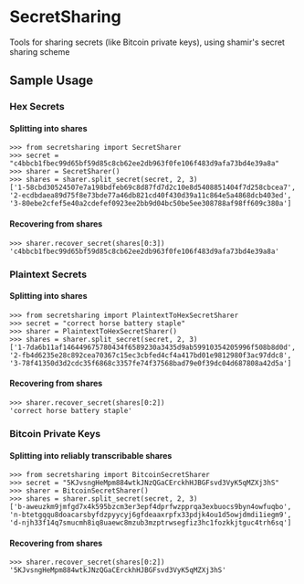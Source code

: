 SecretSharing
=============

Tools for sharing secrets (like Bitcoin private keys), using shamir's secret sharing scheme

## Sample Usage

### Hex Secrets

#### Splitting into shares

    >>> from secretsharing import SecretSharer
    >>> secret = "c4bbcb1fbec99d65bf59d85c8cb62ee2db963f0fe106f483d9afa73bd4e39a8a"
    >>> sharer = SecretSharer()
    >>> shares = sharer.split_secret(secret, 2, 3)
    ['1-58cbd30524507e7a198bdfeb69c8d87fd7d2c10e8d5408851404f7d258cbcea7', '2-ecdbdaea89d75f8e73bde77a46db821cd40f430d39a11c864e5a4868dcb403ed', '3-80ebe2cfef5e40a2cdefef0923ee2bb9d04bc50be5ee308788af98ff609c380a']

#### Recovering from shares

    >>> sharer.recover_secret(shares[0:3])
    'c4bbcb1fbec99d65bf59d85c8cb62ee2db963f0fe106f483d9afa73bd4e39a8a'

### Plaintext Secrets

#### Splitting into shares

    >>> from secretsharing import PlaintextToHexSecretSharer
    >>> secret = "correct horse battery staple"
    >>> sharer = PlaintextToHexSecretSharer()
    >>> shares = sharer.split_secret(secret, 2, 3)
    ['1-7da6b11af146449675780434f6589230a3435d9ab59910354205996f508b8d0d', '2-fb4d6235e28c892cea70367c15ec3cbfed4cf4a417bd01e9812980f3ac97ddc8', '3-78f41350d3d2cdc35f6868c3357fe74f37568bad79e0f39dc04d687808a42d5a']

#### Recovering from shares

    >>> sharer.recover_secret(shares[0:2])
    'correct horse battery staple'

### Bitcoin Private Keys

#### Splitting into reliably transcribable shares

    >>> from secretsharing import BitcoinSecretSharer
    >>> secret = "5KJvsngHeMpm884wtkJNzQGaCErckhHJBGFsvd3VyK5qMZXj3hS"
    >>> sharer = BitcoinSecretSharer()
    >>> shares = sharer.split_secret(secret, 2, 3)
    ['b-aweuzkm9jmfgd7x4k595bzcm3er3epf4dprfwzpprqa3exbuocs9byn4owfuqbo', 'n-btetgqqu8doacarsbyfdzpyycyj6gfdeaaxrpfx33pdjk4ou1d5owjdmdi1iegm9', 'd-njh33f14q7smucmh8iq8uaewc8mzub3mzptrwsegfiz3hc1fozkkjtguc4trh6sq']

#### Recovering from shares

    >>> sharer.recover_secret(shares[0:2])
    '5KJvsngHeMpm884wtkJNzQGaCErckhHJBGFsvd3VyK5qMZXj3hS'    
